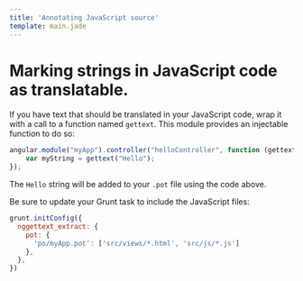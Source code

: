 ```yaml
---
title: 'Annotating JavaScript source'
template: main.jade
---
```


# Marking strings in JavaScript code as translatable.

If you have text that should be translated in your JavaScript code, wrap it with a call to a function named `gettext`. This module provides an injectable function to do so:

```javascript
angular.module("myApp").controller("helloController", function (gettext) {
    var myString = gettext("Hello");
});
```

The `Hello` string will be added to your `.pot` file using the code above.

Be sure to update your Grunt task to include the JavaScript files:

```javascript
grunt.initConfig({
  nggettext_extract: {
    pot: {
      'po/myApp.pot': ['src/views/*.html', 'src/js/*.js']
    },
  },
})
```